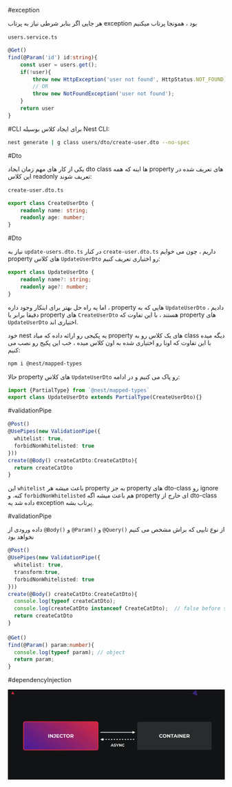 #exception

هر جایی اگر بنابر شرطی نیاز به پرتاب exception بود ، همونجا پرتاب میکنیم 

`users.service.ts`
```ts
@Get()
find(@Param('id') id:string){
	const user = users.get();
	if(!user){
		throw new HttpException('user not found', HttpStatus.NOT_FOUND);
		// OR
		throw new NotFoundException('user not found');
	}
	return user
}
```


#CLI
برای ایجاد کلاس بوسیله Nest CLI:

```bash
nest generate | g class users/dto/create-user.dto --no-spec
```

#Dto

یکی از کار های مهم زمان ایجاد dto class ها اینه که همه property های تعریف شده در این کلاس readonly تعریف شوند:

`create-user.dto.ts`
```ts
export class CreateUserDto {
	readonly name: string;
	readonly age: number;
}
```

#Dto 

نیاز به `update-users.dto.ts` در کنار `create-user.dto.ts` داریم ، چون می خوایم property های کلاس `UpdateUserDto` رو اختیاری تعریف کنیم:

```ts
export class UpdateUserDto {
	readonly name?: string;
	readonly age?: number;
}
```

اما یه راه حل بهتر برای اینکار وجود داره ، property هایی که به `UpdateUserDto` دادیم ، دقیقا برابر با property های `CreateUserDto` هستند ، با این تفاوت که property های `UpdateUserDto` اختیاری اند.

خود nest یه پکیجی رو ارائه داده که میاد property های یک کلاس رو به class دیگه میده با این تفاوت که اونا رو اختیاری شده به اون کلاس میده ، خب این پکیج رو نصب می کنیم:

```bash
npm i @nest/mapped-types
```

حالا property های کلاس `UpdateUserDto` رو پاک می کنیم و در ادامه:

```ts
import {PartialType} from `@nest/mapped-types`
export class UpdateUserDto extends PartialType(CreateUserDto){}
```

#validationPipe

```ts
@Post()  
@UsePipes(new ValidationPipe({  
  whitelist: true,  
  forbidNonWhitelisted: true  
}))  
create(@Body() createCatDto:CreateCatDto){  
  return createCatDto  
}
```

این `whitelist` باعث میشه هر property به جز property های dto-class رو ignore کنه.
و `forbidNonWhitelisted` هم باعث میشه اگه property ای خارج از dto-class داده شد یه exception پرتاب بشه.

#validationPipe 

داده ورودی از `@Body()` و `@Param()` و `@Query()` از نوع تایپی که براش مشخص می کنیم نخواهد بود

```ts
@Post()  
@UsePipes(new ValidationPipe({  
  whitelist: true,  
  transform:true,  
  forbidNonWhitelisted: true  
}))  
create(@Body() createCatDto:CreateCatDto){  
  console.log(typeof createCatDto);  
  console.log(createCatDto instanceof CreateCatDto);  // false before set  transform:true,
  return createCatDto  
}  
  
@Get()  
find(@Param() param:number){  
  console.log(typeof param); // object  
  return param;  
}
```

#dependencyInjection

![](./Images/Pasted%20image%2020240311121110.png)

